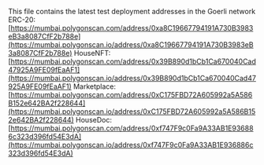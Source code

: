 This file contains the latest test deployment addresses in the Goerli network<br/>ERC-20: [https://mumbai.polygonscan.com/address/0xa8C19667794191A730B3983eB3a8087CfF2b788e](https://mumbai.polygonscan.io/address/0xa8C19667794191A730B3983eB3a8087CfF2b788e)
HouseNFT: [https://mumbai.polygonscan.com/address/0x39B890d1bCb1Ca670040Cad47925A9FE09fEaAF1](https://mumbai.polygonscan.io/address/0x39B890d1bCb1Ca670040Cad47925A9FE09fEaAF1)
Marketplace: [https://mumbai.polygonscan.com/address/0xC175FBD72A605992a5A586B152e642BA2f228644](https://mumbai.polygonscan.io/address/0xC175FBD72A605992a5A586B152e642BA2f228644)
HouseDoc: [https://mumbai.polygonscan.com/address/0xf747F9c0Fa9A33AB1E936886c323d396fd54E3dA](https://mumbai.polygonscan.io/address/0xf747F9c0Fa9A33AB1E936886c323d396fd54E3dA)

